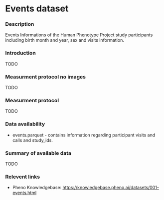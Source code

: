 # Events dataset  

### Description 

Events Informations of the Human Phenotype Project study participants including birth month and year, sex and visits information.

### Introduction

TODO


### Measurment protocol no images <!-- short and no images measurment protocol for the example notebooks -->

TODO

### Measurment protocol <!-- long measurment protocol for the data browser -->

TODO

### Data availability <!-- for the example notebooks -->

* events.parquet - contains information regarding participant visits and calls and study_ids.

### Summary of available data <!-- for the data browser -->

TODO

### Relevent links

* Pheno Knowledgebase: https://knowledgebase.pheno.ai/datasets/001-events.html
